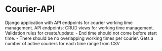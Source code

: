 # Courier-API
Django application with API endpoints for courier working time management.
API endpoints:
  CRUD views for working time management.
    Validation rules for create/update:
      - End time should not come before start time.
      - There should be no overlapping working times per courier.
Gets a number of active couriers for each time range from CSV
